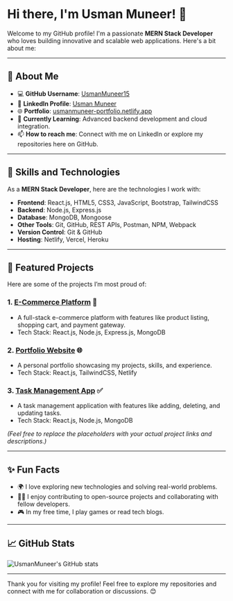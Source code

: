 # Hi there, I'm Usman Muneer! 👋

Welcome to my GitHub profile! I'm a passionate **MERN Stack Developer** who loves building innovative and scalable web applications. Here's a bit about me:

---

## 🌟 About Me
- 💻 **GitHub Username**: [UsmanMuneer15](https://github.com/UsmanMuneer15)
- 🔗 **LinkedIn Profile**: [Usman Muneer](https://www.linkedin.com/in/usmanmuneerlinkden/)
- 🌐 **Portfolio**: [usmanmuneer-portfolio.netlify.app](https://usmanmuneer-portfolio.netlify.app/)
- 🌱 **Currently Learning**: Advanced backend development and cloud integration.
- 📫 **How to reach me**: Connect with me on LinkedIn or explore my repositories here on GitHub.

---

## 🚀 Skills and Technologies
As a **MERN Stack Developer**, here are the technologies I work with:
- **Frontend**: React.js, HTML5, CSS3, JavaScript, Bootstrap, TailwindCSS
- **Backend**: Node.js, Express.js
- **Database**: MongoDB, Mongoose
- **Other Tools**: Git, GitHub, REST APIs, Postman, NPM, Webpack
- **Version Control**: Git & GitHub
- **Hosting**: Netlify, Vercel, Heroku

---

## 📂 Featured Projects
Here are some of the projects I’m most proud of:

### 1. **[E-Commerce Platform](https://rainbow-kulfi-22a2bd.netlify.app)** 🛒
   - A full-stack e-commerce platform with features like product listing, shopping cart, and payment gateway.
   - Tech Stack: React.js, Node.js, Express.js, MongoDB

### 2. **[Portfolio Website](https://usmanmuneer-portfolio.netlify.app/)** 🌐
   - A personal portfolio showcasing my projects, skills, and experience.
   - Tech Stack: React.js, TailwindCSS, Netlify

### 3. **[Task Management App](#)** ✅
   - A task management application with features like adding, deleting, and updating tasks.
   - Tech Stack: React.js, Node.js, MongoDB

*(Feel free to replace the placeholders with your actual project links and descriptions.)*

---

## ✨ Fun Facts
- 🌍 I love exploring new technologies and solving real-world problems.
- 🧑‍💻 I enjoy contributing to open-source projects and collaborating with fellow developers.
- 🎮 In my free time, I play games or read tech blogs.

---

## 📈 GitHub Stats
![UsmanMuneer's GitHub stats](https://github-readme-stats.vercel.app/api?username=UsmanMuneer15&show_icons=true&theme=radical)

---

Thank you for visiting my profile! Feel free to explore my repositories and connect with me for collaboration or discussions. 😊
